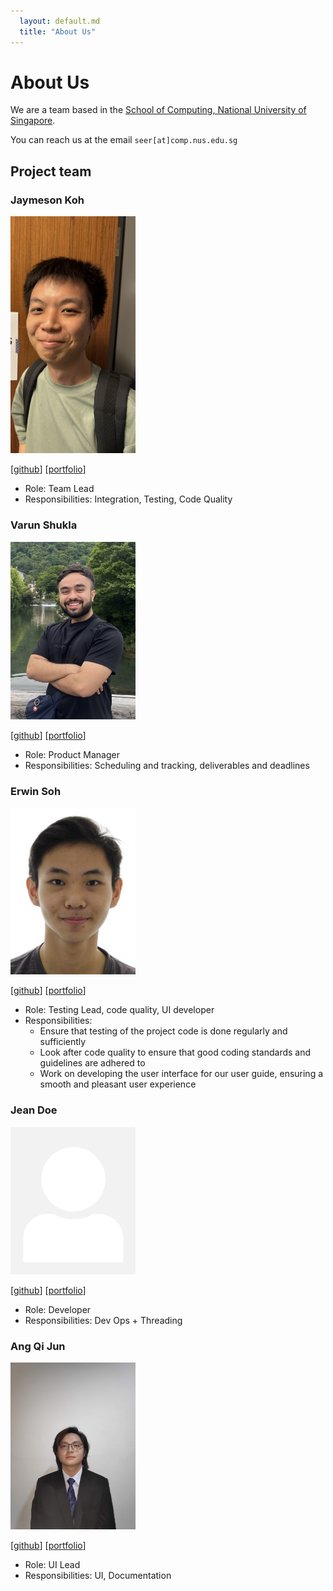 ```yaml
---
  layout: default.md
  title: "About Us"
---
```


# About Us

We are a team based in the [School of Computing, National University of Singapore](http://www.comp.nus.edu.sg).

You can reach us at the email `seer[at]comp.nus.edu.sg`

## Project team

### Jaymeson Koh

<img src="images/blanklogic.png" width="200px">

[[github](https://github.com/blanklogic)]
[[portfolio](team/jaymeson.md)]

* Role: Team Lead
* Responsibilities: Integration, Testing, Code Quality

### Varun Shukla

<img src="images/shux347.png" width="200px">

[[github](http://github.com/Shux347)]
[[portfolio](team/varun.md)]

* Role: Product Manager
* Responsibilities: Scheduling and tracking, deliverables and deadlines

### Erwin Soh

<img src="images/meerkatboy.png" width="200px">

[[github](http://github.com/meerkatboy)] [[portfolio](team/erwin.md)]

* Role: Testing Lead, code quality, UI developer
* Responsibilities:
  * Ensure that testing of the project code is done regularly and sufficiently
  * Look after code quality to ensure that good coding standards and guidelines are adhered to
  * Work on developing the user interface for our user guide, ensuring a smooth and pleasant user experience

### Jean Doe

<img src="images/johndoe.png" width="200px">

[[github](http://github.com/johndoe)]
[[portfolio](team/johndoe.md)]

* Role: Developer
* Responsibilities: Dev Ops + Threading

### Ang Qi Jun

<img src="images/realqijun.png" width="200px">

[[github](http://github.com/realqijun)]
[[portfolio](team/qijun.md)]

* Role: UI Lead
* Responsibilities: UI, Documentation
